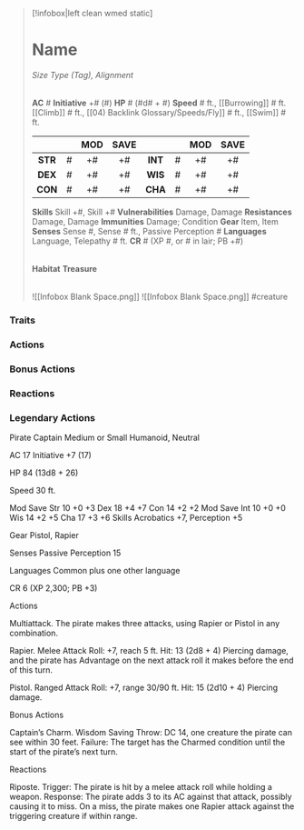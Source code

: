 > [!infobox|left clean wmed static]
> # Name
> *Size Type (Tag), Alignment*
> 
> | |
> | - |
> **AC** # **Initiative** +# (#)
> **HP** # (#d# + #)
> **Speed** # ft., [[Burrowing]] # ft. [[Climb]] # ft., [[04) Backlink Glossary/Speeds/Fly]] # ft., [[Swim]] # ft.
> 
> | | | MOD | SAVE | | | MOD | SAVE |
> | :-: | :-: | :-: | :-: | :-: | :-: | :-: | :-: |
> | **STR** | # | +# | +# | **INT** | # | +# | +# | 
> | **DEX** | # | +# | +# | **WIS** | # | +# | +# |
> | **CON** | # | +# | +# | **CHA** | # | +# | +# |
> **Skills** Skill +#, Skill +#
> **Vulnerabilities** Damage, Damage
> **Resistances** Damage, Damage
> **Immunities** Damage; Condition
> **Gear** Item, Item
> **Senses** Sense #, Sense # ft., Passive Perception #
> **Languages** Language, Telepathy # ft.
> **CR** # (XP #, or # in lair; PB +#)
>
> | |
> | - |
> **Habitat**
> **Treasure**
> 
> | |
> | - |
> ![[Infobox Blank Space.png]]
> ![[Infobox Blank Space.png]]
> #creature 


### Traits
### Actions
### Bonus Actions
### Reactions
### Legendary Actions
Pirate Captain
Medium or Small Humanoid, Neutral

AC 17 Initiative +7 (17)

HP 84 (13d8 + 26)

Speed 30 ft.

Mod	Save
Str	10	+0	+3
Dex	18	+4	+7
Con	14	+2	+2
Mod	Save
Int	10	+0	+0
Wis	14	+2	+5
Cha	17	+3	+6
Skills Acrobatics +7, Perception +5

Gear Pistol, Rapier

Senses Passive Perception 15

Languages Common plus one other language

CR 6 (XP 2,300; PB +3)

Actions

Multiattack. The pirate makes three attacks, using Rapier or Pistol in any combination.

Rapier. Melee Attack Roll: +7, reach 5 ft. Hit: 13 (2d8 + 4) Piercing damage, and the pirate has Advantage on the next attack roll it makes before the end of this turn.

Pistol. Ranged Attack Roll: +7, range 30/90 ft. Hit: 15 (2d10 + 4) Piercing damage.

Bonus Actions

Captain’s Charm. Wisdom Saving Throw: DC 14, one creature the pirate can see within 30 feet. Failure: The target has the Charmed condition until the start of the pirate’s next turn.

Reactions

Riposte. Trigger: The pirate is hit by a melee attack roll while holding a weapon. Response: The pirate adds 3 to its AC against that attack, possibly causing it to miss. On a miss, the pirate makes one Rapier attack against the triggering creature if within range.